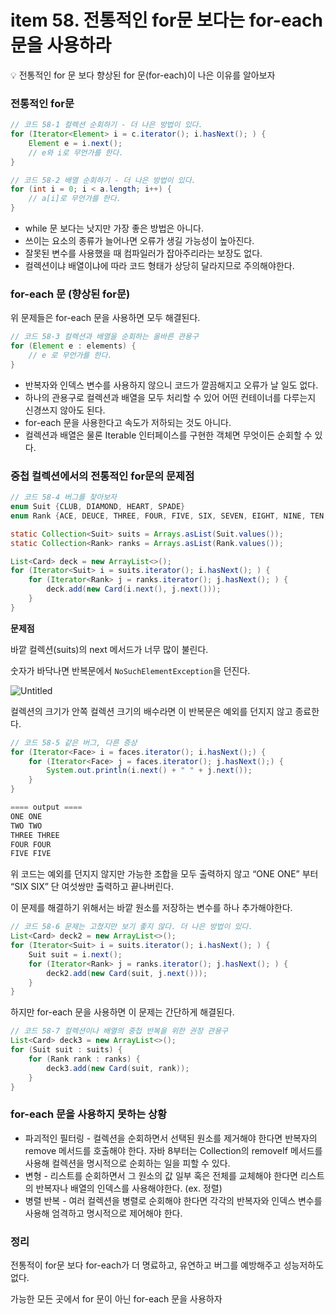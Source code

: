 # item 58. 전통적인 for문 보다는 for-each 문을 사용하라

<aside>
💡 전통적인 for 문 보다 향상된 for 문(for-each)이 나은 이유를 알아보자

</aside>

### 전통적인 for문

```java
// 코드 58-1 컬렉션 순회하기 - 더 나은 방법이 있다.
for (Iterator<Element> i = c.iterator(); i.hasNext(); ) {
    Element e = i.next();
    // e와 i로 무언가를 한다.
}

// 코드 58-2 배열 순회하기 - 더 나은 방법이 있다.
for (int i = 0; i < a.length; i++) {
    // a[i]로 무언가를 한다.
}
```

- while 문 보다는 낫지만 가장 좋은 방법은 아니다.
- 쓰이는 요소의 종류가 늘어나면 오류가 생길 가능성이 높아진다.
- 잘못된 변수를 사용했을 때 컴파일러가 잡아주리라는 보장도 없다.
- 컬렉션이냐 배열이냐에 따라 코드 형태가 상당히 달라지므로 주의해야한다.

### for-each 문 (향상된 for문)

위 문제들은 for-each 문을 사용하면 모두 해결된다.

```java
// 코드 58-3 컬렉션과 배열을 순회하는 올바른 관용구
for (Element e : elements) {
    // e 로 무언가를 한다.
}
```

- 반복자와 인덱스 변수를 사용하지 않으니 코드가 깔끔해지고 오류가 날 일도 없다.
- 하나의 관용구로 컬렉션과 배열을 모두 처리할 수 있어 어떤 컨테이너를 다루는지 신경쓰지 않아도 된다.
- for-each 문을 사용한다고 속도가 저하되는 것도 아니다.
- 컬렉션과 배열은 물론 Iterable 인터페이스를 구현한 객체면 무엇이든 순회할 수 있다.

### 중첩 컬렉션에서의 전통적인 for문의 문제점

```java
// 코드 58-4 버그를 찾아보자
enum Suit {CLUB, DIAMOND, HEART, SPADE}
enum Rank {ACE, DEUCE, THREE, FOUR, FIVE, SIX, SEVEN, EIGHT, NINE, TEN, JACK, QUEEN, KING}

static Collection<Suit> suits = Arrays.asList(Suit.values());
static Collection<Rank> ranks = Arrays.asList(Rank.values());

List<Card> deck = new ArrayList<>();
for (Iterator<Suit> i = suits.iterator(); i.hasNext(); ) {
    for (Iterator<Rank> j = ranks.iterator(); j.hasNext(); ) {
        deck.add(new Card(i.next(), j.next()));
    }
}
```

**문제점** 

바깥 컬렉션(suits)의 next 메서드가 너무 많이 불린다.

숫자가 바닥나면 반복문에서 `NoSuchElementException`을 던진다.

![Untitled](https://github.com/tkdals2317/effective-java/assets/49682056/0e194190-1117-406d-bdc1-6af03daee37e)

컬렉션의 크기가 안쪽 컬렉션 크기의 배수라면 이 반복문은 예외를 던지지 않고 종료한다. 

```java
// 코드 58-5 같은 버그, 다른 증상
for (Iterator<Face> i = faces.iterator(); i.hasNext();) {
    for (Iterator<Face> j = faces.iterator(); j.hasNext();) {
        System.out.println(i.next() + " " + j.next());
    }
}

==== output ====
ONE ONE
TWO TWO
THREE THREE
FOUR FOUR
FIVE FIVE
```

위 코드는 예외를 던지지 않지만 가능한 조합을 모두 출력하지 않고 “ONE ONE” 부터 “SIX SIX” 단 여섯쌍만 출력하고 끝나버린다.

이 문제를 해결하기 위해서는 바깥 원소를 저장하는 변수를 하나 추가해야한다.

```java
// 코드 58-6 문제는 고쳤지만 보기 좋지 않다. 더 나은 방법이 있다.
List<Card> deck2 = new ArrayList<>();
for (Iterator<Suit> i = suits.iterator(); i.hasNext(); ) {
    Suit suit = i.next();
    for (Iterator<Rank> j = ranks.iterator(); j.hasNext(); ) {
        deck2.add(new Card(suit, j.next()));
    }
}
```

하지만 for-each 문을 사용하면 이 문제는 간단하게 해결된다.

```java
// 코드 58-7 컬렉션이나 배열의 중첩 반복을 위한 권장 관용구
List<Card> deck3 = new ArrayList<>();
for (Suit suit : suits) {
    for (Rank rank : ranks) {
        deck3.add(new Card(suit, rank));
    }
}
```

### for-each 문을 사용하지 못하는 상황

- 파괴적인 필터링 - 컬렉션을 순회하면서 선택된 원소를 제거해야 한다면 반복자의 remove 메서드를 호출해야 한다. 자바 8부터는 Collection의 removeIf 메서드를 사용해 컬렉션을 명시적으로 순회하는 일을 피할 수 있다.
- 변형 - 리스트를 순회하면서 그 원소의 값 일부 혹은 전체를 교체해야 한다면 리스트의 반복자나 배열의 인덱스를 사용해야한다. (ex. 정렬)
- 병렬 반복 - 여러 컬렉션을 병렬로 순회해야 한다면 각각의 반복자와 인덱스 변수를 사용해 엄격하고 명시적으로 제어해야 한다.

### 정리

전통적이 for문 보다 for-each가 더 명료하고, 유연하고 버그를 예방해주고 성능저하도 없다.

가능한 모든 곳에서 for 문이 아닌 for-each 문을 사용하자